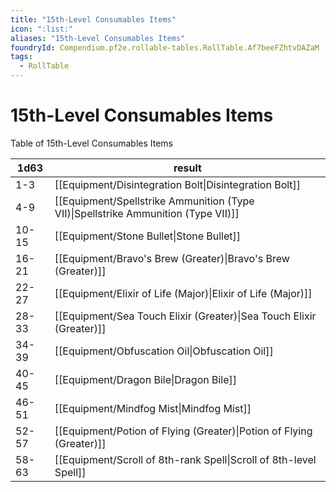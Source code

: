 ```yaml
---
title: "15th-Level Consumables Items"
icon: ":list:"
aliases: "15th-Level Consumables Items"
foundryId: Compendium.pf2e.rollable-tables.RollTable.Af7beeFZhtvDAZaM
tags:
  - RollTable
---
```


# 15th-Level Consumables Items
Table of 15th-Level Consumables Items

| 1d63 | result |
|------|--------|
| 1-3 | [[Equipment/Disintegration Bolt\|Disintegration Bolt]] |
| 4-9 | [[Equipment/Spellstrike Ammunition (Type VII)\|Spellstrike Ammunition (Type VII)]] |
| 10-15 | [[Equipment/Stone Bullet\|Stone Bullet]] |
| 16-21 | [[Equipment/Bravo's Brew (Greater)\|Bravo's Brew (Greater)]] |
| 22-27 | [[Equipment/Elixir of Life (Major)\|Elixir of Life (Major)]] |
| 28-33 | [[Equipment/Sea Touch Elixir (Greater)\|Sea Touch Elixir (Greater)]] |
| 34-39 | [[Equipment/Obfuscation Oil\|Obfuscation Oil]] |
| 40-45 | [[Equipment/Dragon Bile\|Dragon Bile]] |
| 46-51 | [[Equipment/Mindfog Mist\|Mindfog Mist]] |
| 52-57 | [[Equipment/Potion of Flying (Greater)\|Potion of Flying (Greater)]] |
| 58-63 | [[Equipment/Scroll of 8th-rank Spell\|Scroll of 8th-level Spell]] |
